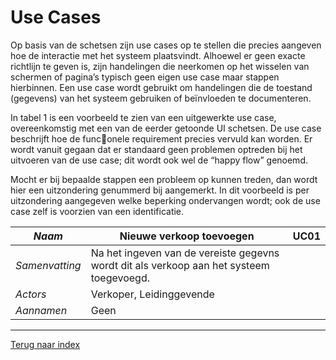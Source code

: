 Use Cases
=========

Op basis van de schetsen zijn use cases op te stellen die precies aangeven hoe de interactie met het systeem plaatsvindt. Alhoewel er geen exacte richtlijn te geven is, zijn handelingen die neerkomen op het wisselen van schermen of pagina’s typisch geen eigen use case maar stappen
hierbinnen. Een use case wordt gebruikt om handelingen die de toestand (gegevens) van het systeem gebruiken of beïnvloeden te documenteren.

In tabel 1 is een voorbeeld te zien van een uitgewerkte use case, overeenkomstig met een van de eerder getoonde UI schetsen. De use case beschrijft hoe de func􀦞onele requirement precies vervuld kan worden. Er wordt vanuit gegaan dat er standaard geen problemen optreden bij het
uitvoeren van de use case; dit wordt ook wel de “happy flow” genoemd. 

Mocht er bij bepaalde stappen een probleem op kunnen treden, dan wordt hier een uitzondering genummerd bij aangemerkt. In dit voorbeeld is per uitzondering aangegeven welke beperking ondervangen wordt; ook de use case zelf is voorzien van een identificatie.

|*Naam*|Nieuwe verkoop toevoegen|UC01|
|----|------------------------|----|
|*Samenvatting*|Na het ingeven van de vereiste gegevns wordt dit als verkoop aan het systeem toegevoegd.|
|*Actors*|Verkoper, Leidinggevende|
|*Aannamen*|Geen|


***
[Terug naar index](../README)

